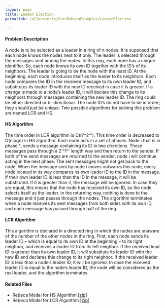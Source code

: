 ```yaml
---
layout: page
title: Leader Election
permalink: /allprojects/CoreRebecaExamples/LeaderElection

---
```


#### Problem Description
A node is to be selected as a leader in a ring of n nodes. It is supposed that each node knows the nodes next to it only. The leader is selected through the messages sent among the nodes. In this ring, each node has a unique identifier. So, each node knows its own ID together with the ID’s of its neighbors. The leader is going to be the node with the least ID.
At the beginning, each node introduces itself as the leader to its neighbors. Each node compares the ID in the received message to its own leader ID, and substitutes its leader ID with the new ID received in case it is greater. If a change is made to a node’s leader ID, it will declare this change to its neighbors through messages containing the new leader ID.
The ring could be either directed or bi-directional. The node ID’s do not have to be in order; they should just be unique. Two possible algorithms for solving this problem are named LCR and HS.

#### HS Algorithm

The time order in LCR algorithm is O(n'^2^'). This time order is decreased to O(nlogn) in HS algorithm. Each node acts in a set of phases. Node i that is in phase 1, sends a message containing its ID in two directions. These messages pass through a 2'^1^' length way and then return to the sender. If both of the send messages are returned to the sender, node i will continue acting in the next phase. The sent messages might not get back to the node. When the message sent by node i moves outwards this node, every node located in its way compares its own leader ID to the ID in the message. If their own leader ID is less than the ID in the message, it will be substituted. If it is greater than it, the message will be ignored. In case they are equal, this means that the node has received its own ID, so the node selects itself as the leader.
In the returning way, nothing is done to the message and it just passes through the nodes.
The algorithm terminates when a node receives its sent messages from both sides with its own ID, and each message has passed through half of the ring.

#### LCR Algorithm
This algorithm is declared in a directed ring in which the nodes are unaware of the number of the other nodes in the ring. First, each node sends its leader ID – which is equal to its own ID at the beginning – to its right neighbor, and receives a leader ID from its left neighbor. If the received lead ID is greater than its own leader ID, it will substitute its leader ID with the new ID and declares this change to its right neighbor. If the received leader ID is less than a node’s leader ID, it will be ignored. In case the received leader ID is equal to the node’s leader ID, the node will be considered as the real leader, and the algorithm terminates.

#### Related Files
* Rebeca Model for HS Algorithm [ [zip] ](/assets/projects/CoreRebeca/case-studies/Leader-Election-HS.zip)
* Rebeca Model for LCR Algorithm [ [zip] ](/assets/projects/CoreRebeca/case-studies/Leader-Election-LCR.zip)
